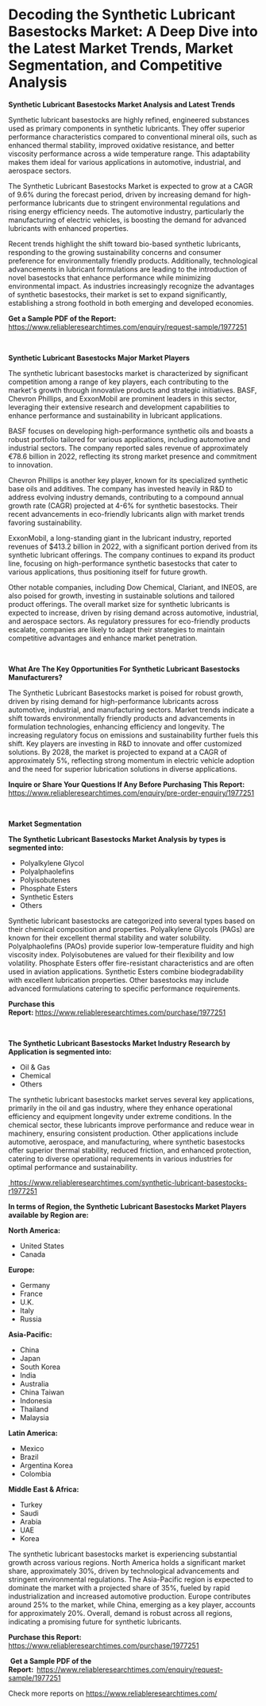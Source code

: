<p><h1>Decoding the Synthetic Lubricant Basestocks Market: A Deep Dive into the Latest Market Trends, Market Segmentation, and Competitive Analysis</h1></p><p><strong>Synthetic Lubricant Basestocks Market Analysis and Latest Trends</strong></p>
<p><p>Synthetic lubricant basestocks are highly refined, engineered substances used as primary components in synthetic lubricants. They offer superior performance characteristics compared to conventional mineral oils, such as enhanced thermal stability, improved oxidative resistance, and better viscosity performance across a wide temperature range. This adaptability makes them ideal for various applications in automotive, industrial, and aerospace sectors.</p><p>The Synthetic Lubricant Basestocks Market is expected to grow at a CAGR of 9.6% during the forecast period, driven by increasing demand for high-performance lubricants due to stringent environmental regulations and rising energy efficiency needs. The automotive industry, particularly the manufacturing of electric vehicles, is boosting the demand for advanced lubricants with enhanced properties.</p><p>Recent trends highlight the shift toward bio-based synthetic lubricants, responding to the growing sustainability concerns and consumer preference for environmentally friendly products. Additionally, technological advancements in lubricant formulations are leading to the introduction of novel basestocks that enhance performance while minimizing environmental impact. As industries increasingly recognize the advantages of synthetic basestocks, their market is set to expand significantly, establishing a strong foothold in both emerging and developed economies.</p></p>
<p><strong>Get a Sample PDF of the Report:&nbsp;</strong> <a href="https://www.reliableresearchtimes.com/enquiry/request-sample/1977251?utm_campaign=3355&utm_medium=2&utm_source=Github&utm_content=ia&utm_term=03042025&utm_id=synthetic-lubricant-basestocks">https://www.reliableresearchtimes.com/enquiry/request-sample/1977251</a></p>
<p>&nbsp;</p>
<p><strong>Synthetic Lubricant Basestocks Major Market Players</strong></p>
<p><p>The synthetic lubricant basestocks market is characterized by significant competition among a range of key players, each contributing to the market's growth through innovative products and strategic initiatives. BASF, Chevron Phillips, and ExxonMobil are prominent leaders in this sector, leveraging their extensive research and development capabilities to enhance performance and sustainability in lubricant applications.</p><p>BASF focuses on developing high-performance synthetic oils and boasts a robust portfolio tailored for various applications, including automotive and industrial sectors. The company reported sales revenue of approximately €78.6 billion in 2022, reflecting its strong market presence and commitment to innovation.</p><p>Chevron Phillips is another key player, known for its specialized synthetic base oils and additives. The company has invested heavily in R&D to address evolving industry demands, contributing to a compound annual growth rate (CAGR) projected at 4-6% for synthetic basestocks. Their recent advancements in eco-friendly lubricants align with market trends favoring sustainability.</p><p>ExxonMobil, a long-standing giant in the lubricant industry, reported revenues of $413.2 billion in 2022, with a significant portion derived from its synthetic lubricant offerings. The company continues to expand its product line, focusing on high-performance synthetic basestocks that cater to various applications, thus positioning itself for future growth.</p><p>Other notable companies, including Dow Chemical, Clariant, and INEOS, are also poised for growth, investing in sustainable solutions and tailored product offerings. The overall market size for synthetic lubricants is expected to increase, driven by rising demand across automotive, industrial, and aerospace sectors. As regulatory pressures for eco-friendly products escalate, companies are likely to adapt their strategies to maintain competitive advantages and enhance market penetration.</p></p>
<p>&nbsp;</p>
<p><strong>What Are The Key Opportunities For Synthetic Lubricant Basestocks Manufacturers?</strong></p>
<p><p>The Synthetic Lubricant Basestocks market is poised for robust growth, driven by rising demand for high-performance lubricants across automotive, industrial, and manufacturing sectors. Market trends indicate a shift towards environmentally friendly products and advancements in formulation technologies, enhancing efficiency and longevity. The increasing regulatory focus on emissions and sustainability further fuels this shift. Key players are investing in R&D to innovate and offer customized solutions. By 2028, the market is projected to expand at a CAGR of approximately 5%, reflecting strong momentum in electric vehicle adoption and the need for superior lubrication solutions in diverse applications.</p></p>
<p><strong>Inquire or Share Your Questions If Any Before Purchasing This Report:</strong> <a href="https://www.reliableresearchtimes.com/enquiry/pre-order-enquiry/1977251?utm_campaign=3355&utm_medium=2&utm_source=Github&utm_content=ia&utm_term=03042025&utm_id=synthetic-lubricant-basestocks">https://www.reliableresearchtimes.com/enquiry/pre-order-enquiry/1977251</a></p>
<p>&nbsp;</p>
<p><strong>Market Segmentation</strong></p>
<p><strong>The Synthetic Lubricant Basestocks Market Analysis by types is segmented into:</strong></p>
<p><ul><li>Polyalkylene Glycol</li><li>Polyalphaolefins</li><li>Polyisobutenes</li><li>Phosphate Esters</li><li>Synthetic Esters</li><li>Others</li></ul></p>
<p><p>Synthetic lubricant basestocks are categorized into several types based on their chemical composition and properties. Polyalkylene Glycols (PAGs) are known for their excellent thermal stability and water solubility. Polyalphaolefins (PAOs) provide superior low-temperature fluidity and high viscosity index. Polyisobutenes are valued for their flexibility and low volatility. Phosphate Esters offer fire-resistant characteristics and are often used in aviation applications. Synthetic Esters combine biodegradability with excellent lubrication properties. Other basestocks may include advanced formulations catering to specific performance requirements.</p></p>
<p><strong>Purchase this Report:&nbsp;</strong><a href="https://www.reliableresearchtimes.com/purchase/1977251?utm_campaign=3355&utm_medium=2&utm_source=Github&utm_content=ia&utm_term=03042025&utm_id=synthetic-lubricant-basestocks">https://www.reliableresearchtimes.com/purchase/1977251</a></p>
<p>&nbsp;</p>
<p><strong>The Synthetic Lubricant Basestocks Market Industry Research by Application is segmented into:</strong></p>
<p><ul><li>Oil & Gas</li><li>Chemical</li><li>Others</li></ul></p>
<p><p>The synthetic lubricant basestocks market serves several key applications, primarily in the oil and gas industry, where they enhance operational efficiency and equipment longevity under extreme conditions. In the chemical sector, these lubricants improve performance and reduce wear in machinery, ensuring consistent production. Other applications include automotive, aerospace, and manufacturing, where synthetic basestocks offer superior thermal stability, reduced friction, and enhanced protection, catering to diverse operational requirements in various industries for optimal performance and sustainability.</p></p>
<p><a href="https://www.reliableresearchtimes.com/synthetic-lubricant-basestocks-r1977251?utm_campaign=3355&utm_medium=2&utm_source=Github&utm_content=ia&utm_term=03042025&utm_id=synthetic-lubricant-basestocks">&nbsp;https://www.reliableresearchtimes.com/synthetic-lubricant-basestocks-r1977251</a></p>
<p><strong>In terms of Region, the Synthetic Lubricant Basestocks Market Players available by Region are:</strong></p>
<p>
    <p> <strong> North America: </strong>
        <ul>
            <li>United States</li>
            <li>Canada</li>
        </ul>
        </p> 
    <p> <strong> Europe: </strong>
        <ul>
            <li>Germany</li>
            <li>France</li>
            <li>U.K.</li>
            <li>Italy</li>
            <li>Russia</li>
        </ul>
        </p> 
    <p> <strong> Asia-Pacific: </strong>
        <ul>
            <li>China</li>
            <li>Japan</li>
            <li>South Korea</li>
            <li>India</li>
            <li>Australia</li>
            <li>China Taiwan</li>
            <li>Indonesia</li>
            <li>Thailand</li>
            <li>Malaysia</li>
        </ul>
        </p> 
    <p> <strong> Latin America: </strong>
        <ul>
            <li>Mexico</li>
            <li>Brazil</li>
            <li>Argentina Korea</li>
            <li>Colombia</li>
        </ul>
        </p> 
    <p> <strong> Middle East & Africa: </strong>
        <ul>
            <li>Turkey</li>
            <li>Saudi</li>
            <li>Arabia</li>
            <li>UAE</li>
            <li>Korea</li>
        </ul>
    </p>
    </p>
<p><p>The synthetic lubricant basestocks market is experiencing substantial growth across various regions. North America holds a significant market share, approximately 30%, driven by technological advancements and stringent environmental regulations. The Asia-Pacific region is expected to dominate the market with a projected share of 35%, fueled by rapid industrialization and increased automotive production. Europe contributes around 25% to the market, while China, emerging as a key player, accounts for approximately 20%. Overall, demand is robust across all regions, indicating a promising future for synthetic lubricants.</p></p>
<p><strong>Purchase this Report: </strong><a href="https://www.reliableresearchtimes.com/purchase/1977251?utm_campaign=3355&utm_medium=2&utm_source=Github&utm_content=ia&utm_term=03042025&utm_id=synthetic-lubricant-basestocks">https://www.reliableresearchtimes.com/purchase/1977251</a></p>
<p>&nbsp;<strong>Get a Sample PDF of the Report:&nbsp;&nbsp;</strong><a href="https://www.reliableresearchtimes.com/enquiry/request-sample/1977251?utm_campaign=3355&utm_medium=2&utm_source=Github&utm_content=ia&utm_term=03042025&utm_id=synthetic-lubricant-basestocks">https://www.reliableresearchtimes.com/enquiry/request-sample/1977251</a></p>
<p><strong></strong></p>
<p>Check more reports on <a href="https://www.reliableresearchtimes.com/?utm_campaign=3355&utm_medium=2&utm_source=Github&utm_content=ia&utm_term=03042025&utm_id=synthetic-lubricant-basestocks">https://www.reliableresearchtimes.com/</a></p>